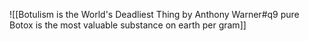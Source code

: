 ![[Botulism is the World's Deadliest Thing by Anthony Warner#q9 pure Botox is the most valuable substance on earth per gram]]